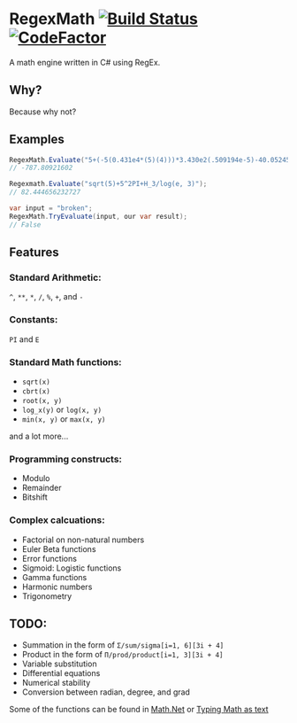 # RegexMath [![Build Status](https://dev.azure.com/kaworinakano/RegexMath/_apis/build/status/hizamakura.RegexMath?branchName=master)](https://dev.azure.com/kaworinakano/RegexMath/_build/latest?definitionId=1&branchName=master) [![CodeFactor](https://www.codefactor.io/repository/github/hizamakura/regexmath/badge/master)](https://www.codefactor.io/repository/github/hizamakura/regexmath/overview/master)

A math engine written in C# using RegEx.

## Why?
Because why not?

## Examples
```cs
RegexMath.Evaluate("5+(-5(0.431e4*(5)(4)))*3.430e2(.509194e-5)-40.05245");
// -787.80921602

Regexmath.Evaluate("sqrt(5)+5^2PI+H_3/log(e, 3)");
// 82.444656232727
```

```cs
var input = "broken";
RegexMath.TryEvaluate(input, our var result);
// False
```

## Features

### Standard Arithmetic:
`^`, `**`, `*`, `/`, `%`, `+`, and `-`

### Constants:
`PI` and `E`

### Standard Math functions:
- `sqrt(x)`
- `cbrt(x)`
- `root(x, y)`
- `log_x(y)` or `log(x, y)`
- `min(x, y)` or `max(x, y)`

and a lot more...

### Programming constructs:
- Modulo
- Remainder
- Bitshift

### Complex calcuations:
- Factorial on non-natural numbers
- Euler Beta functions
- Error functions
- Sigmoid: Logistic functions
- Gamma functions
- Harmonic numbers
- Trigonometry

## TODO:
- Summation in the form of `Σ/sum/sigma[i=1, 6][3i + 4]`
- Product in the form of `Π/prod/product[i=1, 3][3i + 4]`
- Variable substitution
- Differential equations
- Numerical stability
- Conversion between radian, degree, and grad

Some of the functions can be found in [Math.Net](https://numerics.mathdotnet.com/Functions.html) or [Typing Math as text](https://www.purplemath.com/modules/mathtext3.htm)
